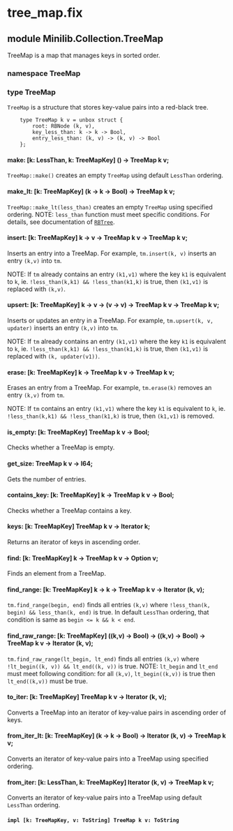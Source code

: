 # tree_map.fix

## module Minilib.Collection.TreeMap

TreeMap is a map that manages keys in sorted order.

### namespace TreeMap

### type TreeMap

`TreeMap` is a structure that stores key-value pairs into a red-black tree.

```
    type TreeMap k v = unbox struct {
        root: RBNode (k, v),
        key_less_than: k -> k -> Bool,
        entry_less_than: (k, v) -> (k, v) -> Bool
    };
```
#### make: [k: LessThan, k: TreeMapKey] () -> TreeMap k v;

`TreeMap::make()` creates an empty `TreeMap` using default `LessThan` ordering.

#### make_lt: [k: TreeMapKey] (k -> k -> Bool) -> TreeMap k v;

`TreeMap::make_lt(less_than)` creates an empty `TreeMap` using specified ordering.
NOTE: `less_than` function must meet specific conditions. For details, see documentation of
[`RBTree`](./rbtree.md).

#### insert: [k: TreeMapKey] k -> v -> TreeMap k v -> TreeMap k v;

Inserts an entry into a TreeMap.
For example, `tm.insert(k, v)` inserts an entry `(k,v)` into `tm`.

NOTE: If `tm` already contains an entry `(k1,v1)`
where the key `k1` is equivalent to `k`,
ie. `!less_than(k,k1) && !less_than(k1,k)` is true,
then `(k1,v1)` is replaced with `(k,v)`.

#### upsert: [k: TreeMapKey] k -> v -> (v -> v) -> TreeMap k v -> TreeMap k v;

Inserts or updates an entry in a TreeMap.
For example, `tm.upsert(k, v, updater)` inserts an entry `(k,v)` into `tm`.

NOTE: If `tm` already contains an entry `(k1,v1)`
where the key `k1` is equivalent to `k`,
ie. `!less_than(k,k1) && !less_than(k1,k)` is true,
then `(k1,v1)` is replaced with `(k, updater(v1))`.

#### erase: [k: TreeMapKey] k -> TreeMap k v -> TreeMap k v;

Erases an entry from a TreeMap.
For example, `tm.erase(k)` removes an entry `(k,v)` from `tm`.

NOTE: If `tm` contains an entry `(k1,v1)`
where the key `k1` is equivalent to `k`,
ie. `!less_than(k,k1) && !less_than(k1,k)` is true,
then `(k1,v1)` is removed.

#### is_empty: [k: TreeMapKey] TreeMap k v -> Bool;

Checks whether a TreeMap is empty.

#### get_size: TreeMap k v -> I64;

Gets the number of entries.

#### contains_key: [k: TreeMapKey] k -> TreeMap k v -> Bool;

Checks whether a TreeMap contains a key.

#### keys: [k: TreeMapKey] TreeMap k v -> Iterator k;

Returns an iterator of keys in ascending order.

#### find: [k: TreeMapKey] k -> TreeMap k v -> Option v;

Finds an element from a TreeMap.

#### find_range: [k: TreeMapKey] k -> k -> TreeMap k v -> Iterator (k, v);

`tm.find_range(begin, end)` finds all entries `(k,v)`
where `!less_than(k, begin) && less_than(k, end)` is true.
In default `LessThan` ordering, that condition is same as `begin <= k && k < end`.

#### find_raw_range: [k: TreeMapKey] ((k,v) -> Bool) -> ((k,v) -> Bool) -> TreeMap k v -> Iterator (k, v);

`tm.find_raw_range(lt_begin, lt_end)` finds all entries `(k,v)`
where `!lt_begin((k, v)) && lt_end((k, v))` is true.
NOTE: `lt_begin` and `lt_end` must meet following condition:
for all `(k,v)`, `lt_begin((k,v))` is true then `lt_end((k,v))` must be true.

#### to_iter: [k: TreeMapKey] TreeMap k v -> Iterator (k, v);

Converts a TreeMap into an iterator of key-value pairs in ascending order of keys.

#### from_iter_lt: [k: TreeMapKey] (k -> k -> Bool) -> Iterator (k, v) -> TreeMap k v;

Converts an iterator of key-value pairs into a TreeMap using specified ordering.

#### from_iter: [k: LessThan, k: TreeMapKey] Iterator (k, v) -> TreeMap k v;

Converts an iterator of key-value pairs into a TreeMap using default `LessThan` ordering.

#### `impl [k: TreeMapKey, v: ToString] TreeMap k v: ToString`

